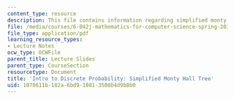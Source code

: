 ```yaml
---
content_type: resource
description: This file contains information regarding simplified monty hall tree.
file: /media/courses/6-042j-mathematics-for-computer-science-spring-2015/1078611b182a6bd910813508b4d9b8b0_MIT6_042JS15_SmplifiedMonty.pdf
file_type: application/pdf
learning_resource_types:
- Lecture Notes
ocw_type: OCWFile
parent_title: Lecture Slides
parent_type: CourseSection
resourcetype: Document
title: 'Intro to Discrete Probability: Simplified Monty Hall Tree'
uid: 1078611b-182a-6bd9-1081-3508b4d9b8b0
---
```

